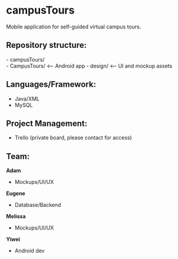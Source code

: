 # campusTours
Mobile application for self-guided virtual campus tours.  

## Repository structure:  
\- campusTours/  
    \- CampusTours/         <-- Android app
    \- design/              <-- UI and mockup assets

## Languages/Framework:  
- Java/XML  
- MySQL
  
## Project Management:  
- Trello (private board, please contact for access)  

## Team:  
**Adam**  
- Mockups/UI/UX  

**Eugene**  
- Database/Backend  

**Melissa**  
- Mockups/UI/UX  

**Yiwei**  
- Android dev  
